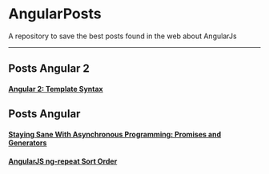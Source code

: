 AngularPosts
===================


A repository to save the best posts found in the web about AngularJs

----------


Posts Angular 2
-------------

#### <i class="icon-file"></i> [Angular 2: Template Syntax](https://egghead.io/lessons/angularjs-angular-2-template-syntax)



Posts Angular
-------------

#### <i class="icon-file"></i> [Staying Sane With Asynchronous Programming: Promises and Generators](http://colintoh.com/blog/staying-sane-with-asynchronous-programming-promises-and-generators)


#### <i class="icon-file"></i> [AngularJS ng-repeat Sort Order](http://pandiaraj.com/2015/03/25/angularjs-sort-select/)